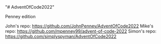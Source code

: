 "# AdventOfCode2022" 

Penney edition

John's repo:	https://github.com/JohnPenney/AdventOfCode2022
Mike's repo:	https://github.com/mpenney99/advent-of-code-2022
Simon's repo:	https://github.com/simplyspyman/AdventOfCode2022